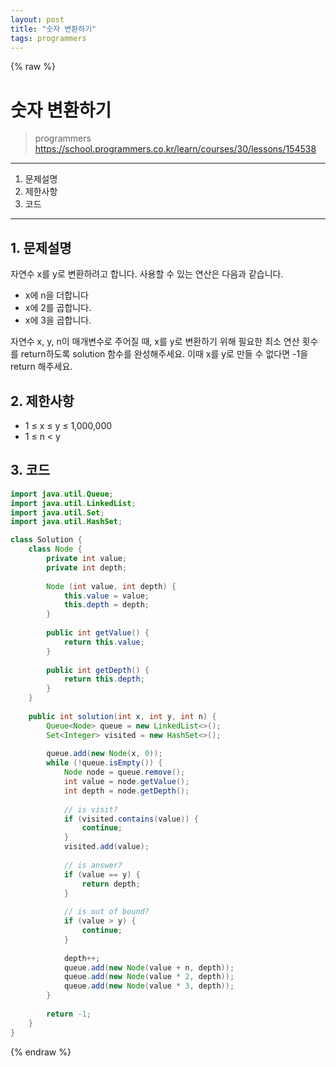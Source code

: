 ```yaml
---
layout: post
title: "숫자 변환하기"
tags: programmers
---
```


{% raw %}
# 숫자 변환하기
> programmers
> https://school.programmers.co.kr/learn/courses/30/lessons/154538

* * *

1. 문제설명
2. 제한사항
3. 코드

* * *

## 1. 문제설명

자연수 x를 y로 변환하려고 합니다. 사용할 수 있는 연산은 다음과 같습니다.

- x에 n을 더합니다
- x에 2를 곱합니다.
- x에 3을 곱합니다.

자연수 x, y, n이 매개변수로 주어질 때, x를 y로 변환하기 위해 필요한 최소 연산 횟수를 return하도록 solution 함수를 완성해주세요. 이때 x를 y로 만들 수 없다면 -1을 return 해주세요.

## 2. 제한사항

- 1 ≤ x ≤ y ≤ 1,000,000
- 1 ≤ n < y

## 3. 코드

```java
import java.util.Queue;
import java.util.LinkedList;
import java.util.Set;
import java.util.HashSet;

class Solution {
    class Node {
        private int value;
        private int depth;
        
        Node (int value, int depth) {
            this.value = value;
            this.depth = depth;
        }
        
        public int getValue() {
            return this.value;
        }
        
        public int getDepth() {
            return this.depth;
        }
    }
    
    public int solution(int x, int y, int n) {
        Queue<Node> queue = new LinkedList<>();
        Set<Integer> visited = new HashSet<>();
        
        queue.add(new Node(x, 0));
        while (!queue.isEmpty()) {
            Node node = queue.remove();
            int value = node.getValue();
            int depth = node.getDepth();
            
            // is visit?
            if (visited.contains(value)) {
                continue;
            }
            visited.add(value);
            
            // is answer?
            if (value == y) {
                return depth;
            }
            
            // is out of bound?
            if (value > y) {
                continue;
            }
            
            depth++;
            queue.add(new Node(value + n, depth));
            queue.add(new Node(value * 2, depth));
            queue.add(new Node(value * 3, depth));
        }
        
        return -1;
    }
}
```

{% endraw %}

